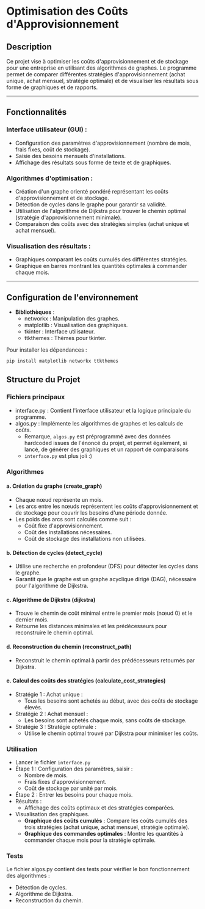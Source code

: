 # Optimisation des Coûts d'Approvisionnement
## Description
Ce projet vise à optimiser les coûts d'approvisionnement et de stockage pour une entreprise en utilisant des algorithmes de graphes. Le programme permet de comparer différentes stratégies d'approvisionnement (achat unique, achat mensuel, stratégie optimale) et de visualiser les résultats sous forme de graphiques et de rapports.
___

## Fonctionnalités

### Interface utilisateur (GUI) :

- Configuration des paramètres d'approvisionnement (nombre de mois, frais fixes, coût de stockage).
- Saisie des besoins mensuels d'installations.
- Affichage des résultats sous forme de texte et de graphiques.

### Algorithmes d'optimisation :

- Création d'un graphe orienté pondéré représentant les coûts d'approvisionnement et de stockage.
- Détection de cycles dans le graphe pour garantir sa validité.
- Utilisation de l'algorithme de Dijkstra pour trouver le chemin optimal (stratégie d'approvisionnement minimale).
- Comparaison des coûts avec des stratégies simples (achat unique et achat mensuel).

### Visualisation des résultats :

- Graphiques comparant les coûts cumulés des différentes stratégies.
- Graphique en barres montrant les quantités optimales à commander chaque mois.
___

## Configuration de l'environnement

- **Bibliothèques** :
    - networkx : Manipulation des graphes.
    - matplotlib : Visualisation des graphiques.
    - tkinter : Interface utilisateur.
    - ttkthemes : Thèmes pour tkinter.

Pour installer les dépendances :

```shell
pip install matplotlib networkx ttkthemes
```


## Structure du Projet
### Fichiers principaux
- interface.py : Contient l'interface utilisateur et la logique principale du programme.
- algos.py : Implémente les algorithmes de graphes et les calculs de coûts.
    - Remarque, `algos.py` est préprogrammé avec des données hardcoded issues de l'énoncé du projet, et permet également, si lancé, de générer des graphiques et un rapport de comparaisons
    - `interface.py` est plus joli :)

### Algorithmes
#### a. Création du graphe (create_graph)
- Chaque nœud représente un mois.
- Les arcs entre les nœuds représentent les coûts d'approvisionnement et de stockage pour couvrir les besoins d'une période donnée.
- Les poids des arcs sont calculés comme suit :
    - Coût fixe d'approvisionnement.
    - Coût des installations nécessaires.
    - Coût de stockage des installations non utilisées.
#### b. Détection de cycles (detect_cycle)
- Utilise une recherche en profondeur (DFS) pour détecter les cycles dans le graphe.
- Garantit que le graphe est un graphe acyclique dirigé (DAG), nécessaire pour l'algorithme de Dijkstra.
#### c. Algorithme de Dijkstra (dijkstra)
- Trouve le chemin de coût minimal entre le premier mois (nœud 0) et le dernier mois.
- Retourne les distances minimales et les prédécesseurs pour reconstruire le chemin optimal.
#### d. Reconstruction du chemin (reconstruct_path)
- Reconstruit le chemin optimal à partir des prédécesseurs retournés par Dijkstra.
#### e. Calcul des coûts des stratégies (calculate_cost_strategies)
- Stratégie 1 : Achat unique :
    - Tous les besoins sont achetés au début, avec des coûts de stockage élevés.
- Stratégie 2 : Achat mensuel :
    - Les besoins sont achetés chaque mois, sans coûts de stockage.
- Stratégie 3 : Stratégie optimale :
    - Utilise le chemin optimal trouvé par Dijkstra pour minimiser les coûts.

### Utilisation
- Lancer le fichier `interface.py`
- Étape 1 : Configuration des paramètres, saisir :
    - Nombre de mois.
    - Frais fixes d'approvisionnement.
    - Coût de stockage par unité par mois.
- Étape 2 : Entrer les besoins pour chaque mois.
- Résultats :
    - Affichage des coûts optimaux et des stratégies comparées.
- Visualisation des graphiques.
    - **Graphique des coûts cumulés** :
    Compare les coûts cumulés des trois stratégies (achat unique, achat mensuel, stratégie optimale).
    - **Graphique des commandes optimales** :
    Montre les quantités à commander chaque mois pour la stratégie optimale.

### Tests

Le fichier algos.py contient des tests pour vérifier le bon fonctionnement des algorithmes :

- Détection de cycles.
- Algorithme de Dijkstra.
- Reconstruction du chemin.



